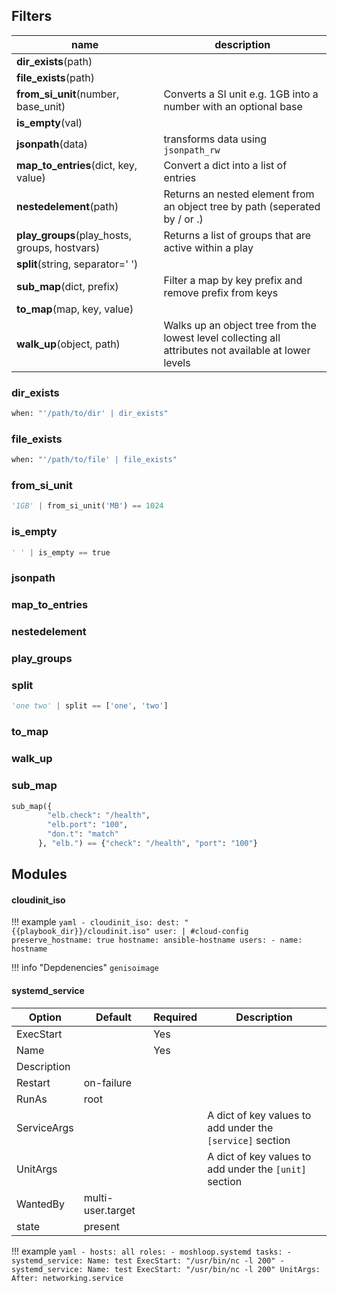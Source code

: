## Filters

| name                                          | description                                                  |
| --------------------------------------------- | ------------------------------------------------------------ |
| **dir_exists**(path)                          |                                                              |
| **file_exists**(path)                         |                                                              |
| **from_si_unit**(number, base_unit)            | Converts a SI unit e.g. 1GB into a number with an optional base
| **is_empty**(val)                             |                                                              |
| **jsonpath**(data)                            | transforms data using `jsonpath_rw`                           |
| **map_to_entries**(dict, key, value)          | Convert a dict into a list of entries                        |
| **nestedelement**(path)                       | Returns an nested element from an object tree by path (seperated by / or .) |
| **play_groups**(play_hosts, groups, hostvars) | Returns a list of groups that are active within a play       |
| **split**(string, separator=' ')              |                                                              |
| **sub_map**(dict, prefix)                     | Filter a map by key prefix and remove prefix from keys       |
| **to_map**(map, key, value)                   |                                                              |
| **walk_up**(object, path)                     | Walks up an object tree from the lowest level collecting all attributes not available at lower levels |


### dir_exists
```python
when: "'/path/to/dir' | dir_exists"
```
### file_exists
```python
when: "'/path/to/file' | file_exists"
```

### from_si_unit
```python
'1GB' | from_si_unit('MB') == 1024
```
### is_empty
```python
' ' | is_empty == true
```
### jsonpath
### map_to_entries
### nestedelement
### play_groups
### split
```python
'one two' | split == ['one', 'two']
```
### to_map
### walk_up
### sub_map

```python
sub_map({
        "elb.check": "/health",
        "elb.port": "100",
        "don.t": "match"
      }, "elb.") == {"check": "/health", "port": "100"}
```

## Modules

#### cloudinit_iso

!!! example
    ```yaml
    - cloudinit_iso:
        dest: "{{playbook_dir}}/cloudinit.iso"
        user: |
          #cloud-config
          preserve_hostname: true
          hostname: ansible-hostname
          users:
              - name: hostname
    ```

!!! info "Depdenencies"
    `genisoimage`

#### systemd_service

| Option      | Default           | Required | Description                                               |
| ----------- | ----------------- | -------- | --------------------------------------------------------- |
| ExecStart   |                   | Yes      |                                                           |
| Name        |                   | Yes      |                                                           |
| Description |                   |          |                                                           |
| Restart     | on-failure        |          |                                                           |
| RunAs       | root              |          |                                                           |
| ServiceArgs |                   |          | A dict of key values to add under the `[service]` section |
| UnitArgs    |                   |          | A dict of key values to add under the `[unit]` section    |
| WantedBy    | multi-user.target |          |                                                           |
| state       | present           |          |                                                           |

!!! example
    ```yaml
    - hosts: all
      roles:
        - moshloop.systemd
      tasks:
          - systemd_service:
              Name: test
              ExecStart: "/usr/bin/nc -l 200"
          - systemd_service:
              Name: test
              ExecStart: "/usr/bin/nc -l 200"
              UnitArgs:
                  After: networking.service
    ```
